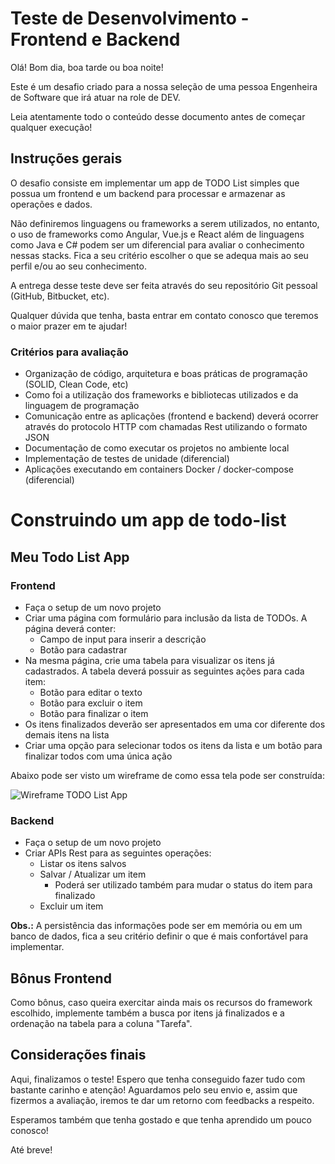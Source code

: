 # Teste de Desenvolvimento - Frontend e Backend

Olá! Bom dia, boa tarde ou boa noite!

Este é um desafio criado para a nossa seleção de uma pessoa Engenheira de Software que irá atuar na role de DEV.

Leia atentamente todo o conteúdo desse documento antes de começar qualquer execução!

## Instruções gerais

O desafio consiste em implementar um app de TODO List simples que possua um frontend e um backend para processar e armazenar as operações e dados.

Não definiremos linguagens ou frameworks a serem utilizados, no entanto, o uso de frameworks como Angular, Vue.js e React além de linguagens como Java e C# podem ser um diferencial para avaliar o conhecimento nessas stacks. Fica a seu critério escolher o que se adequa mais ao seu perfil e/ou ao seu conhecimento.

A entrega desse teste deve ser feita através do seu repositório Git pessoal (GitHub, Bitbucket, etc).

Qualquer dúvida que tenha, basta entrar em contato conosco que teremos o maior prazer em te ajudar!

### Critérios para avaliação
- Organização de código, arquitetura e boas práticas de programação (SOLID, Clean Code, etc)
- Como foi a utilização dos frameworks e bibliotecas utilizados e da linguagem de programação
- Comunicação entre as aplicações (frontend e backend) deverá ocorrer através do protocolo HTTP com chamadas Rest utilizando o formato JSON
- Documentação de como executar os projetos no ambiente local
- Implementação de testes de unidade (diferencial)
- Aplicações executando em containers Docker / docker-compose (diferencial)

# Construindo um app de todo-list

## Meu Todo List App

### Frontend

- Faça o setup de um novo projeto
- Criar uma página com formulário para inclusão da lista de TODOs. A página deverá conter:
  - Campo de input para inserir a descrição
  - Botão para cadastrar
- Na mesma página, crie uma tabela para visualizar os itens já cadastrados. A tabela deverá possuir as seguintes ações para cada item:
  - Botão para editar o texto
  - Botão para excluir o item
  - Botão para finalizar o item
- Os itens finalizados deverão ser apresentados em uma cor diferente dos demais itens na lista
- Criar uma opção para selecionar todos os itens da lista e um botão para finalizar todos com uma única ação

Abaixo pode ser visto um wireframe de como essa tela pode ser construída:

![Wireframe TODO List App](https://raw.githubusercontent.com/dhiegobastos/dev-test/master/images/wireframe-todolist-app.png)

### Backend

- Faça o setup de um novo projeto
- Criar APIs Rest para as seguintes operações:
  - Listar os itens salvos
  - Salvar / Atualizar um item
    - Poderá ser utilizado também para mudar o status do item para finalizado
  - Excluir um item
  

**Obs.:** A persistência das informações pode ser em memória ou em um banco de dados, fica a seu critério definir o que é mais confortável para implementar.

## Bônus Frontend

Como bônus, caso queira exercitar ainda mais os recursos do framework escolhido, implemente também a busca por itens já finalizados e a ordenação na tabela para a coluna "Tarefa".

## Considerações finais

Aqui, finalizamos o teste! Espero que tenha conseguido fazer tudo com bastante carinho e atenção! Aguardamos pelo seu envio e, assim que fizermos a avaliação, iremos te dar um retorno com feedbacks a respeito.

Esperamos também que tenha gostado e que tenha aprendido um pouco conosco!

Até breve!